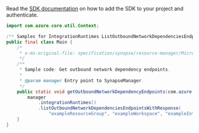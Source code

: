 Read the [SDK documentation](https://github.com/Azure/azure-sdk-for-java/blob/azure-resourcemanager-synapse_1.0.0-beta.4/sdk/synapse/azure-resourcemanager-synapse/README.md) on how to add the SDK to your project and authenticate.

```java
import com.azure.core.util.Context;

/** Samples for IntegrationRuntimes ListOutboundNetworkDependenciesEndpoints. */
public final class Main {
    /*
     * x-ms-original-file: specification/synapse/resource-manager/Microsoft.Synapse/preview/2021-06-01-preview/examples/IntegrationRuntimes_ListOutboundNetworkDependenciesEndpoints.json
     */
    /**
     * Sample code: Get outbound network dependency endpoints.
     *
     * @param manager Entry point to SynapseManager.
     */
    public static void getOutboundNetworkDependencyEndpoints(com.azure.resourcemanager.synapse.SynapseManager manager) {
        manager
            .integrationRuntimes()
            .listOutboundNetworkDependenciesEndpointsWithResponse(
                "exampleResourceGroup", "exampleWorkspace", "exampleIntegrationRuntime", Context.NONE);
    }
}
```
